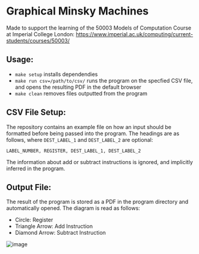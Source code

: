 # Graphical Minsky Machines

Made to support the learning of the 50003 Models of Computation Course at Imperial College London: https://www.imperial.ac.uk/computing/current-students/courses/50003/

## Usage:
  - <code>make setup</code> installs dependendies
  - <code>make run csv=/path/to/csv/</code> runs the program on the specfied CSV file, and opens the resulting PDF in the default browser
  - <code>make clean</code> removes files outputted from the program


## CSV File Setup:

The repository contains an example file on how an input should be formatted before being passed into the program. The headings are as follows, where <code>DEST_LABEL_1</code> and <code>DEST_LABEL_2</code> are optional:

<code>LABEL_NUMBER, REGISTER, DEST_LABEL_1, DEST_LABEL_2</code>

The information about add or subtract instructions is ignored, and implicitly inferred in the program.


## Output File:

The result of the program is stored as a PDF in the program directory and automatically opened. The diagram is read as follows:
  - Circle: Register
  - Triangle Arrow: Add Instruction
  - Diamond Arrow: Subtract Instruction

![image](https://user-images.githubusercontent.com/80212345/163876197-93697235-40e5-4129-902f-49fc8071c1cb.png)

